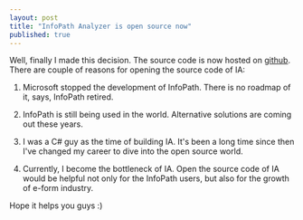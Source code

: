 ```yaml
---
layout: post
title: "InfoPath Analyzer is open source now"
published: true
---
```



Well, finally I made this decision. The source code is now hosted on [github](https://github.com/mazong1123/infopathanalyzer "InfoPath Analyzer"). There are couple of reasons for opening the source code of IA:

1. Microsoft stopped the development of InfoPath. There is no roadmap of it, says, InfoPath retired.

2. InfoPath is still being used in the world. Alternative solutions are coming out these years.

3. I was a C# guy as the time of building IA. It's been a long time since then I've changed my career to dive into the open source world.

4. Currently, I become the bottleneck of IA. Open the source code of IA would be helpful not only for the InfoPath users, but also for the growth of e-form industry.

Hope it helps you guys :)
